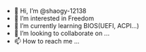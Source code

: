 - 👋 Hi, I’m @shaogy-12138
- 👀 I’m interested in Freedom
- 🌱 I’m currently learning BIOS(UEFI, ACPI...)
- 💞️ I’m looking to collaborate on ...
- 📫 How to reach me ...

<!---
shaogy-12138/shaogy-12138 is a ✨ special ✨ repository because its `README.md` (this file) appears on your GitHub profile.
You can click the Preview link to take a look at your changes.
--->

